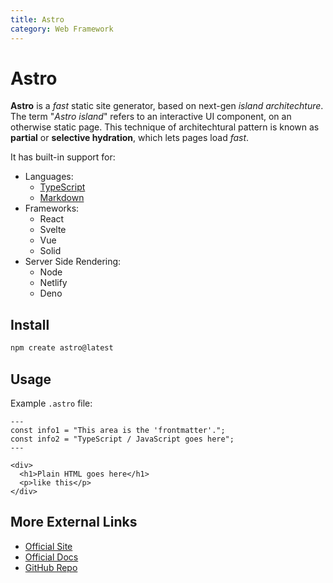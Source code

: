 ```yaml
---
title: Astro
category: Web Framework
---
```


# Astro
**Astro** is a *fast* static site generator, based on next-gen *island
architechture*. The term "*Astro island*" refers to an interactive UI component, 
on an otherwise static page. This technique of architechtural pattern is known 
as **partial** or **selective hydration**, which lets pages load *fast*.

It has built-in support for:
- Languages:
  - [TypeScript](/on/typescript)
  - [Markdown](/on/markdown)
- Frameworks:
  - React
  - Svelte
  - Vue
  - Solid
- Server Side Rendering:
  - Node
  - Netlify
  - Deno

## Install
```bash
npm create astro@latest
```

## Usage
Example `.astro` file:
```astro
---
const info1 = "This area is the 'frontmatter'.";
const info2 = "TypeScript / JavaScript goes here";
---

<div>
  <h1>Plain HTML goes here</h1>
  <p>like this</p>
</div>
```

## More External Links
- [Official Site](https://astro.build/)
- [Official Docs](https://docs.astro.build/en/getting-started/)
- [GitHub Repo](https://github.com/withastro/astro)

